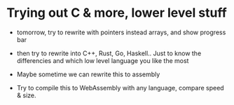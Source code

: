 # Trying out C & more, lower level stuff

- tomorrow, try to rewrite with pointers instead arrays, and show progress bar
- then try to rewrite into C++, Rust, Go, Haskell.. Just to know the differencies and which low level language you like the most

- Maybe sometime we can rewrite this to assembly
- Try to compile this to WebAssembly with any language, compare speed & size.